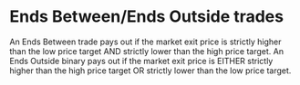 # Ends Between/Ends Outside trades

An Ends Between trade pays out if the market exit price is strictly higher than the low price target AND strictly lower than the high price target. An Ends Outside binary pays out if the market exit price is EITHER strictly higher than the high price target OR strictly lower than the low price target.